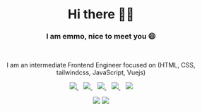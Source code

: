 <!--
**coded1guy/coded1guy** is a ✨ _special_ ✨ repository because its `README.md` (this file) appears on your GitHub profile.

Here are some ideas to get you started:

- 🔭 I’m currently working on ...
- 🌱 I’m currently learning ...
- 👯 I’m looking to collaborate on ...
- 🤔 I’m looking for help with ...
- 💬 Ask me about ...
- 📫 How to reach me: ...
- 😄 Pronouns: ...
- ⚡ Fun fact: ...
-->


<h1 align='center'>Hi there 👋🏾</h1>
<h3 align="center"> I am emmo, nice to meet you 😄</h3>
<br>
<p align='center'>I am an intermediate Frontend Engineer focused on (HTML, CSS, tailwindcss, JavaScript, Vuejs)</p>

<p align='center'>
<a href="https://wa.me/2348116604581?text=Hello emmo" target="_blank">
  <img src="https://img.shields.io/badge/WHATSAPP-%2325D366.svg?&style=for-the-badge&logo=whatsapp&logoColor=white" />
</a>&nbsp;&nbsp;
<a href="https://twitter.com/OlubiyiEmmanue9" target="_blank">
  <img src="https://img.shields.io/badge/twitter-%231DA1F2.svg?&style=for-the-badge&logo=twitter&logoColor=white" />
</a>&nbsp;&nbsp;
<a href="https://www.linkedin.com/in/emmanuel-olubiyi-2720a11b4/" target="_blank">
  <img src="https://img.shields.io/badge/linkedin-%230077B5.svg?&style=for-the-badge&logo=linkedin&logoColor=white" />
</a>&nbsp;&nbsp;
<a href="mailto:grggmmnl@gmail.com" target="_blank">
  <img src="https://img.shields.io/badge/email me-%23D14836.svg?&style=for-the-badge&logo=gmail&logoColor=white" />
</a>&nbsp;&nbsp;
  <img src="https://avatars1.githubusercontent.com/u/42422184?s=400&u=64d77ccd4b38943b7611e9361ae832726050234d&v=4" />
  
  <p align = "center">
  <img src = "https://github-readme-stats.vercel.app/api?username=coded1guy&show_icons=true&theme=tokyonight&line_height=27">
  <img src = "https://github-readme-stats.vercel.app/api/top-langs/?username=coded1guy&hide=css,ruby,html&theme=tokyonight">
</p>
</p>
 
<!--
<p align='center'>
<a href=""><img src="" width="208" height="58" alt="" title=""></a>&nbsp;&nbsp;
</p>
-->
